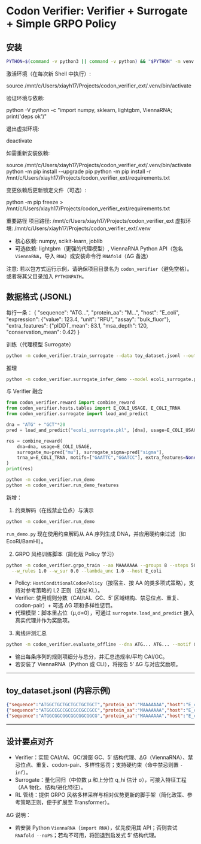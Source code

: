 # Codon Verifier: Verifier + Surrogate + Simple GRPO Policy

## 安装

```bash
PYTHON=$(command -v python3 || command -v python) && "$PYTHON" -m venv .venv && . .venv/bin/activate && python -m pip install --upgrade pip && python -m pip install -r /mnt/c/Users/xiayh17/Projects/codon_verifier_ext/requirements.txt
```

激活环境（在每次新 Shell 中执行）:

source /mnt/c/Users/xiayh17/Projects/codon_verifier_ext/.venv/bin/activate

验证环境与依赖: 

python -V
python -c "import numpy, sklearn, lightgbm, ViennaRNA; print('deps ok')"

退出虚拟环境:

deactivate

如需重新安装依赖:

source /mnt/c/Users/xiayh17/Projects/codon_verifier_ext/.venv/bin/activate
python -m pip install --upgrade pip
python -m pip install -r /mnt/c/Users/xiayh17/Projects/codon_verifier_ext/requirements.txt

变更依赖后更新锁定文件（可选）:

python -m pip freeze > /mnt/c/Users/xiayh17/Projects/codon_verifier_ext/requirements.txt

重要路径
项目路径: /mnt/c/Users/xiayh17/Projects/codon_verifier_ext
虚拟环境: /mnt/c/Users/xiayh17/Projects/codon_verifier_ext/.venv

- 核心依赖: numpy, scikit-learn, joblib
- 可选依赖: lightgbm（更强的代理模型）, ViennaRNA Python API（包名 `ViennaRNA`，导入 `RNA`）或安装命令行 `RNAfold`（ΔG 备选）

注意: 若以包方式运行示例，请确保项目目录名为 `codon_verifier`（避免空格）。或者将其父目录加入 `PYTHONPATH`。

## 数据格式 (JSONL)

每行一条：
{
  "sequence": "ATG...",
  "protein_aa": "M...",
  "host": "E_coli",
  "expression": {"value": 123.4, "unit": "RFU", "assay": "bulk_fluor"},
  "extra_features": {"plDDT_mean": 83.1, "msa_depth": 120, "conservation_mean": 0.42}
}

训练（代理模型 Surrogate）

```bash
python -m codon_verifier.train_surrogate --data toy_dataset.jsonl --out ecoli_surrogate.pkl
```

推理

```bash
python -m codon_verifier.surrogate_infer_demo --model ecoli_surrogate.pkl --seq ATGGCTGCTGCT
```

与 Verifier 融合

```python
from codon_verifier.reward import combine_reward
from codon_verifier.hosts.tables import E_COLI_USAGE, E_COLI_TRNA
from codon_verifier.surrogate import load_and_predict

dna = "ATG" + "GCT"*20
pred = load_and_predict("ecoli_surrogate.pkl", [dna], usage=E_COLI_USAGE, trna_w=E_COLI_TRNA)[0]

res = combine_reward(
    dna=dna, usage=E_COLI_USAGE,
    surrogate_mu=pred["mu"], surrogate_sigma=pred["sigma"],
    trna_w=E_COLI_TRNA, motifs=["GAATTC","GGATCC"], extra_features=None
)
print(res)
```

```bash
python -m codon_verifier.run_demo
python -m codon_verifier.run_demo_features
```

新增：

1) 约束解码（在线禁止位点）与演示

```bash
python -m codon_verifier.run_demo
```

`run_demo.py` 现在使用约束解码从 AA 序列生成 DNA，并应用硬约束过滤（如 EcoRI/BamHI）。

2) GRPO 风格训练脚本（简化版 Policy 学习）

```bash
python -m codon_verifier.grpo_train --aa MAAAAAAA --groups 8 --steps 50 --temperature 1.0 \
  --w_rules 1.0 --w_sur 0.0 --lambda_unc 1.0 --host E_coli
```

- Policy: `HostConditionalCodonPolicy`（按宿主、按 AA 的类多项式策略），支持对参考策略的 L2 正则（近似 KL）。
- Verifier: 使用规则分数（CAI/tAI、GC、5′ 区域结构、禁忌位点、重复、codon-pair）+ 可选 ΔG 项和多样性惩罚。
- 代理模型：脚本里占位（μ,σ=0），可通过 `surrogate.load_and_predict` 接入真实代理并作为奖励项。

3) 离线评测汇总

```bash
python -m codon_verifier.evaluate_offline --dna ATG... ATG... --motif GAATTC --motif GGATCC
```

- 输出每条序列的规则项细分与总分，并汇总违规率/平均 CAI/GC。
- 若安装了 ViennaRNA（Python 或 CLI），将报告 5′ ΔG 与对应奖励项。

---

## toy_dataset.jsonl (内容示例)

```json
{"sequence":"ATGGCTGCTGCTGCTGCTGCT","protein_aa":"MAAAAAAA","host":"E_coli","expression":{"value":100.0,"unit":"RFU","assay":"toy"},"extra_features":{"plDDT_mean":85.0,"msa_depth":50,"conservation_mean":0.3}}
{"sequence":"ATGGCCGCCGCCGCCGCCGCC","protein_aa":"MAAAAAAA","host":"E_coli","expression":{"value":150.0,"unit":"RFU","assay":"toy"},"extra_features":{"plDDT_mean":90.0,"msa_depth":80,"conservation_mean":0.5}}
{"sequence":"ATGGCGGCGGCGGCGGCGGCG","protein_aa":"MAAAAAAA","host":"E_coli","expression":{"value":200.0,"unit":"RFU","assay":"toy"},"extra_features":{"plDDT_mean":70.0,"msa_depth":30,"conservation_mean":0.2}}
```

---

## 设计要点对齐

- Verifier：实现 CAI/tAI、GC/滑窗 GC、5′ 结构代理、ΔG（ViennaRNA）、禁忌位点、重复、codon-pair、多样性惩罚；支持硬约束（命中禁忌则置 `-inf`）。
- Surrogate：量化回归（中位数 μ 和上分位 q_hi 估计 σ），可接入特征工程（AA 物化、结构/进化特征）。
- RL 管线：提供 GRPO 风格多样采样与相对优势更新的脚手架（简化政策、参考策略正则，便于扩展至 Transformer）。

ΔG 说明：
- 若安装 Python `ViennaRNA`（`import RNA`），优先使用其 API；否则尝试 `RNAfold --noPS`；若均不可用，将回退到启发式 5′ 结构代理。
